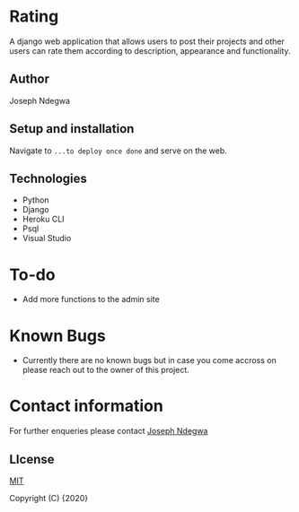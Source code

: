 # Rating

A django web application that allows users to post their projects and other users can rate them according to description, appearance and functionality.

## Author
Joseph Ndegwa

## Setup and installation
Navigate to `...to deploy once done` and serve on the web.

## Technologies
* Python
* Django
* Heroku CLI
* Psql
* Visual Studio

# To-do
* Add more functions to the admin site

# Known Bugs
* Currently there are no known bugs but in case you come accross on please reach out to the owner of this project.


# Contact information
For further enqueries please contact
 [Joseph Ndegwa](https://github.com/JosephNdegwa)

## LIcense
 [MIT](https://choosealicense.com/licenses/mit/)

 Copyright (C) {2020}
